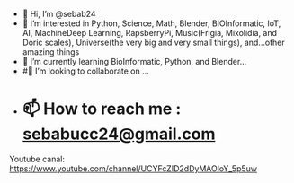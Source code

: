 - 👋 Hi, I’m @sebab24
- 👀 I’m interested in Python, Science, Math, Blender, BIOInformatic, IoT, AI, MachineDeep Learning, RapsberryPi, Music(Frigia, Mixolidia, and Doric scales), Universe(the very big and very small things), and...other amazing things
- 🌱 I’m currently learning BioInformatic, Python, and Blender...
- #💞️ I’m looking to collaborate on ...
- # 📫 How to reach me :   sebabucc24@gmail.com

Youtube canal: https://www.youtube.com/channel/UCYFcZID2dDyMAOloY_5p5uw

<!---
sebab24/sebab24 is a ✨ special ✨ repository because its `README.md` (this file) appears on your GitHub profile.
You can click the Preview link to take a look at your changes.
--->
